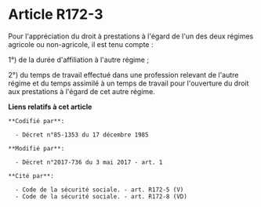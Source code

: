# Article R172-3

Pour l'appréciation du droit à prestations à l'égard de l'un des deux régimes agricole ou non-agricole, il est tenu compte :

1°) de la durée d'affiliation à l'autre régime ;

2°) du temps de travail effectué dans une profession relevant de l'autre régime et du temps assimilé à un temps de travail
pour l'ouverture du droit aux prestations à l'égard de cet autre régime.

**Liens relatifs à cet article**

	**Codifié par**:

	  - Décret n°85-1353 du 17 décembre 1985

	**Modifié par**:

	  - Décret n°2017-736 du 3 mai 2017 - art. 1

	**Cité par**:

	  - Code de la sécurité sociale. - art. R172-5 (V)
	  - Code de la sécurité sociale. - art. R172-8 (VD)
